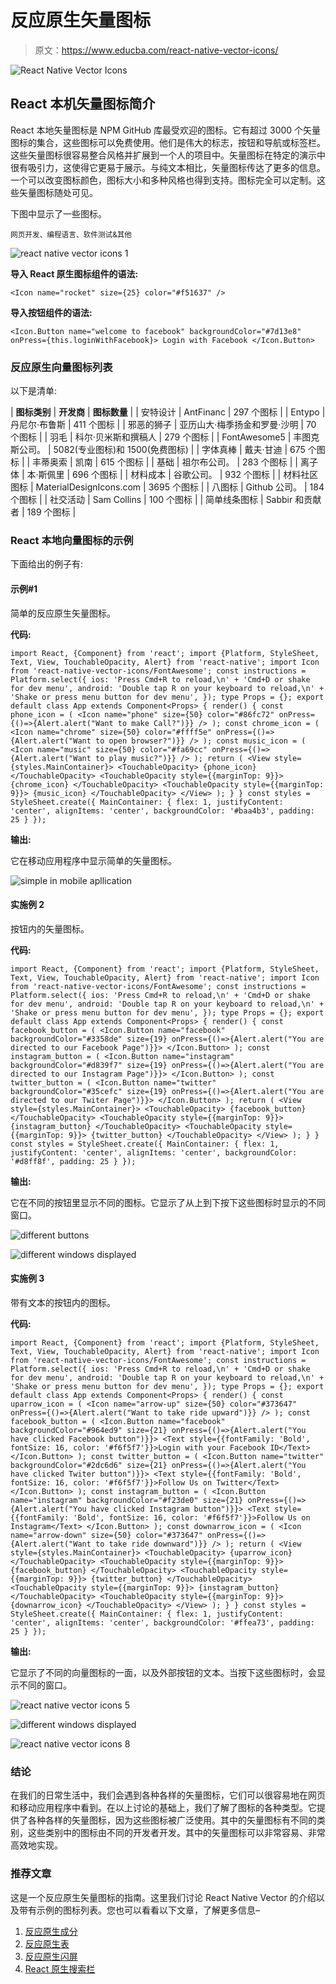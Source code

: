 # 反应原生矢量图标

> 原文：<https://www.educba.com/react-native-vector-icons/>

![React Native Vector Icons](img/83b22a20bb3912ba4358b650c4aee1f2.png)



## React 本机矢量图标简介

React 本地矢量图标是 NPM GitHub 库最受欢迎的图标。它有超过 3000 个矢量图标的集合，这些图标可以免费使用。他们是伟大的标志，按钮和导航或标签栏。这些矢量图标很容易整合风格并扩展到一个人的项目中。矢量图标在特定的演示中很有吸引力，这使得它更易于展示。与纯文本相比，矢量图标传达了更多的信息。一个可以改变图标颜色，图标大小和多种风格也得到支持。图标完全可以定制。这些矢量图标随处可见。

下图中显示了一些图标。

<small>网页开发、编程语言、软件测试&其他</small>

![react native vector icons 1](img/da8fd884e5cc1fd1509d6ef756b682ea.png)



**导入 React 原生图标组件的语法:**

`<Icon name="rocket"
size={25}
color="#f51637" />`

**导入按钮组件的语法:**

`<Icon.Button
name="welcome to facebook"
backgroundColor="#7d13e8"
onPress={this.loginWithFacebook}>
Login with Facebook
</Icon.Button>`

### 反应原生向量图标列表

以下是清单:

| **图标类别** | **开发商** | **图标数量** |
| 安特设计 | AntFinanc | 297 个图标 |
| Entypo | 丹尼尔·布鲁斯 | 411 个图标 |
| 邪恶的狮子 | 亚历山大·梅季扬金和罗曼·沙明 | 70 个图标 |
| 羽毛 | 科尔·贝米斯和撰稿人 | 279 个图标 |
| FontAwesome5 | 丰图克斯公司。 | 5082(专业图标)和 1500(免费图标) |
| 字体真棒 | 戴夫·甘迪 | 675 个图标 |
| 丰蒂奥索 | 凯南 | 615 个图标 |
| 基础 | 祖尔布公司。 | 283 个图标 |
| 离子体 | 本·斯佩里 | 696 个图标 |
| 材料成本 | 谷歌公司。 | 932 个图标 |
| 材料社区图标 | MaterialDesignIcons.com | 3695 个图标 |
| 八图标 | Github 公司。 | 184 个图标 |
| 社交活动 | Sam Collins | 100 个图标 |
| 简单线条图标 | Sabbir 和贡献者 | 189 个图标 |

### React 本地向量图标的示例

下面给出的例子有:

#### 示例#1

简单的反应原生矢量图标。

**代码:**

`import React, {Component} from 'react';
import {Platform, StyleSheet, Text, View, TouchableOpacity, Alert} from 'react-native';
import Icon from 'react-native-vector-icons/FontAwesome';
const instructions = Platform.select({
ios: 'Press Cmd+R to reload,\n' + 'Cmd+D or shake for dev menu', android:
'Double tap R on your keyboard to reload,\n' + 'Shake or press menu button for dev menu',
});
type Props = {};
export default class App extends Component<Props> { render() {
const phone_icon = (
<Icon name="phone" size={50} color="#86fc72" onPress={()=>{Alert.alert("Want to make Call?")}} />
);
const chrome_icon = (
<Icon name="chrome" size={50} color="#ffff5e" onPress={()=>{Alert.alert("Want to open browser?")}} />
);
const music_icon = (
<Icon name="music" size={50} color="#fa69cc" onPress={()=>{Alert.alert("Want to play music?")}} />
);
return (
<View style={styles.MainContainer}>
<TouchableOpacity>
{phone_icon}
</TouchableOpacity>
<TouchableOpacity style={{marginTop: 9}}>
{chrome_icon}
</TouchableOpacity>
<TouchableOpacity style={{marginTop: 9}}>
{music_icon}
</TouchableOpacity>
</View>
);
}
}
const styles = StyleSheet.create({ MainContainer: {
flex: 1,
justifyContent: 'center', alignItems: 'center', backgroundColor: '#baa4b3', padding: 25
}
});`

**输出:**

它在移动应用程序中显示简单的矢量图标。

![simple in mobile apllication](img/1275e924855ad9bc2373b0636ad82617.png)



#### 实施例 2

按钮内的矢量图标。

**代码:**

`import React, {Component} from 'react';
import {Platform, StyleSheet, Text, View, TouchableOpacity, Alert} from 'react-native';
import Icon from 'react-native-vector-icons/FontAwesome';
const instructions = Platform.select({
ios: 'Press Cmd+R to reload,\n' + 'Cmd+D or shake for dev menu', android:
'Double tap R on your keyboard to reload,\n' + 'Shake or press menu button for dev menu',
});
type Props = {};
export default class App extends Component<Props> { render() {
const facebook_button = (
<Icon.Button name="facebook" backgroundColor="#3358de" size={19} onPress={()=>{Alert.alert("You are directed to our Facebook Page")}}>
</Icon.Button>
);
const instagram_button = (
<Icon.Button name="instagram" backgroundColor="#d839f7" size={19} onPress={()=>{Alert.alert("You are directed to our Instagram Page")}}>
</Icon.Button>
);
const twitter_button = (
<Icon.Button name="twitter" backgroundColor="#35cefc" size={19} onPress={()=>{Alert.alert("You are directed to our Twiter Page")}}>
</Icon.Button>
);
return (
<View style={styles.MainContainer}>
<TouchableOpacity>
{facebook_button}
</TouchableOpacity>
<TouchableOpacity style={{marginTop: 9}}>
{instagram_button}
</TouchableOpacity>
<TouchableOpacity style={{marginTop: 9}}>
{twitter_button}
</TouchableOpacity>
</View>
);
}
}
const styles = StyleSheet.create({ MainContainer: {
flex: 1,
justifyContent: 'center', alignItems: 'center', backgroundColor: '#d8ff8f', padding: 25
}
});`

**输出:**

它在不同的按钮里显示不同的图标。它显示了从上到下按下这些图标时显示的不同窗口。

![different buttons](img/314ee130c0130088e11bd54fa422f4c6.png)



![different windows displayed](img/dfb8f4ff719cf90b118799d1bfba81c2.png)



#### 实施例 3

带有文本的按钮内的图标。

**代码:**

`import React, {Component} from 'react';
import {Platform, StyleSheet, Text, View, TouchableOpacity, Alert} from 'react-native';
import Icon from 'react-native-vector-icons/FontAwesome';
const instructions = Platform.select({
ios: 'Press Cmd+R to reload,\n' + 'Cmd+D or shake for dev menu', android:
'Double tap R on your keyboard to reload,\n' + 'Shake or press menu button for dev menu',
});
type Props = {};
export default class App extends Component<Props> { render() {
const uparrow_icon = (
<Icon name="arrow-up" size={50} color="#373647"
onPress={()=>{Alert.alert("Want to take ride upward")}} />
);
const facebook_button = (
<Icon.Button name="facebook" backgroundColor="#964ed9" size={21} onPress={()=>{Alert.alert("You have clicked Facebook button")}}>
<Text style={{fontFamily: 'Bold', fontSize: 16, color: '#f6f5f7'}}>Login with your Facebook ID</Text>
</Icon.Button>
);
const twitter_button = (
<Icon.Button name="twitter" backgroundColor="#2dc6d6" size={21} onPress={()=>{Alert.alert("You have clicked Twiter button")}}>
<Text style={{fontFamily: 'Bold', fontSize: 16, color: '#f6f5f7'}}>Follow Us on Twitter</Text>
</Icon.Button>
);
const instagram_button = (
<Icon.Button name="instagram" backgroundColor="#f23de0" size={21} onPress={()=>{Alert.alert("You have clicked Instagram button")}}>
<Text style={{fontFamily: 'Bold', fontSize: 16, color: '#f6f5f7'}}>Follow Us on Instagram</Text>
</Icon.Button>
);
const downarrow_icon = (
<Icon name="arrow-down" size={50} color="#373647" onPress={()=>{Alert.alert("Want to take ride downward")}} />
);
return (
<View style={styles.MainContainer}>
<TouchableOpacity>
{uparrow_icon}
</TouchableOpacity>
<TouchableOpacity style={{marginTop: 9}}>
{facebook_button}
</TouchableOpacity>
<TouchableOpacity style={{marginTop: 9}}>
{twitter_button}
</TouchableOpacity>
<TouchableOpacity style={{marginTop: 9}}>
{instagram_button}
</TouchableOpacity>
<TouchableOpacity style={{marginTop: 9}}>
{downarrow_icon}
</TouchableOpacity>
</View>
);
}
}
const styles = StyleSheet.create({ MainContainer: {
flex: 1,
justifyContent: 'center', alignItems: 'center', backgroundColor: '#ffea73', padding: 25
}
});`

**输出:**

它显示了不同的向量图标的一面，以及外部按钮的文本。当按下这些图标时，会显示不同的窗口。

![react native vector icons 5](img/04767bbf5942832a82bd28461ad092b4.png)



![different windows displayed](img/eaa5d897a99dae581f2930c3d9c1f70f.png)



![react native vector icons 8](img/84322ef22eeb3a311e9dca82d4d51cfc.png)



### 结论

在我们的日常生活中，我们会遇到各种各样的矢量图标，它们可以很容易地在网页和移动应用程序中看到。在以上讨论的基础上，我们了解了图标的各种类型。它提供了各种各样的矢量图标，因为这些图标被广泛使用。其中的矢量图标有不同的类别，这些类别中的图标由不同的开发者开发。其中的矢量图标可以非常容易、非常高效地实现。

### 推荐文章

这是一个反应原生矢量图标的指南。这里我们讨论 React Native Vector 的介绍以及带有示例的图标列表。您也可以看看以下文章，了解更多信息–

1.  [反应原生成分](https://www.educba.com/react-native-components/)
2.  [反应原生表](https://www.educba.com/react-native-table/)
3.  [反应原生闪屏](https://www.educba.com/react-native-splash-screen/)
4.  [React 原生搜索栏](https://www.educba.com/react-native-search-bar/)





